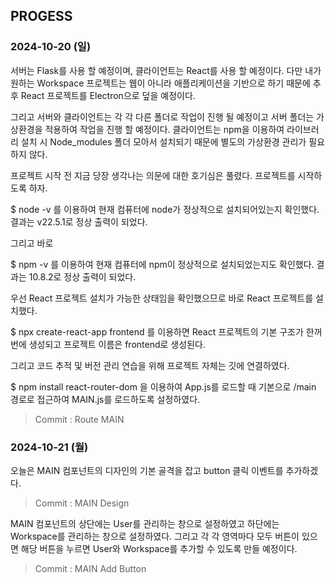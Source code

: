 
## PROGESS

### 2024-10-20 (일)

서버는 Flask를 사용 할 예정이며, 클라이언트는 React를 사용 할 예정이다. 다만 내가 원하는 Workspace 프로젝트는 웹이 아니라 애플리케이션을 기반으로 하기 때문에
추후 React 프로젝트를 Electron으로 덮을 예정이다.

그리고 서버와 클라이언트는 각 각 다른 폴더로 작업이 진행 될 예정이고 서버 폴더는 가상환경을 적용하여 작업을 진행 할 예정이다. 클라이언트는 npm을 이용하여 라이브러리 설치 시 Node_modules 폴더 모아서 설치되기 때문에 별도의 가상환경 관리가 필요하지 않다.

프로젝트 시작 전 지금 당장 생각나는 의문에 대한 호기심은 풀렸다. 프로젝트를 시작하도록 하자.

$ node -v 를 이용하여 현재 컴퓨터에 node가 정상적으로 설치되어있는지 확인했다. 결과는 v22.5.1로 정상 출력이 되었다.

그리고 바로 

$ npm -v 를 이용하여 현재 컴퓨터에 npm이 정상적으로 설치되었는지도 확인했다. 결과는 10.8.2로 정상 출력이 되었다.

우선 React 프로젝트 설치가 가능한 상태임을 확인했으므로 바로 React 프로젝트를 설치했다.

$ npx create-react-app frontend 를 이용하면 React 프로젝트의 기본 구조가 한꺼번에 생성되고 프로젝트 이름은 frontend로 생성된다.

그리고 코드 추적 및 버전 관리 연습을 위해 프로젝트 자체는 깃에 연결하였다.

$ npm install react-router-dom 을 이용하여 App.js를 로드할 때 기본으로 /main 경로로 접근하여 MAIN.js를 로드하도록 설정하였다.

> Commit : Route MAIN

### 2024-10-21 (월)

오늘은 MAIN 컴포넌트의 디자인의 기본 골격을 잡고 button 클릭 이벤트를 추가하겠다.

> Commit : MAIN Design

MAIN 컴포넌트의 상단에는 User를 관리하는 창으로 설정하였고 하단에는 Workspace를 관리하는 창으로 설정하였다. 그리고 각 각 영역마다 모두 버튼이 있으면 해당 버튼을 누르면 User와 Workspace를 추가할 수 있도록 만들 예정이다.

> Commit : MAIN Add Button
